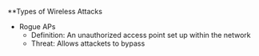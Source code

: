 **Types of Wireless Attacks
- Rogue APs
	- Definition: An unauthorized access point set up within the network
	- Threat: Allows attackets to bypass